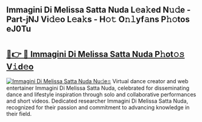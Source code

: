 ## Immagini Di Melissa Satta Nuda L𝚎a𝚔ed N𝚞𝚍e - Part-jNJ Vi𝚍𝚎o L𝚎a𝚔s - H𝚘𝚝 O𝚗𝚕yf𝚊ns P𝚑𝚘tos eJ0Tu

# <h2><a href="http://kf31xue.oniu.top/?m=Immagini+Di+Melissa+Satta+Nuda">🔗👉 🔴 Immagini Di Melissa Satta Nuda P𝚑ot𝚘𝚜 V𝚒d𝚎o</a></h2>

[![Immagini Di Melissa Satta Nuda Nu𝚍e𝚜](https://i.imgur.com/0qMVB7G.gif)](http://kf31xue.oniu.top/?m=Immagini+Di+Melissa+Satta+Nuda)
Virtual dance creator and web entertainer Immagini Di Melissa Satta Nuda, celebrated for disseminating dance and lifestyle inspiration through solo and collaborative performances and short videos. Dedicated researcher Immagini Di Melissa Satta Nuda, recognized for their passion and commitment to advancing knowledge in their field.  
